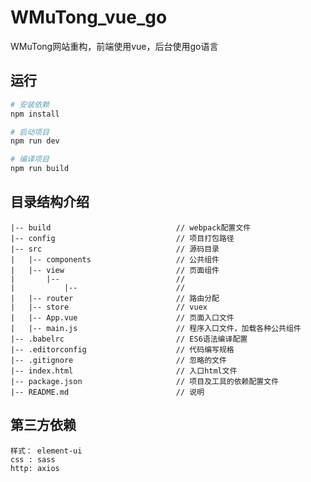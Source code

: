 # WMuTong_vue_go

WMuTong网站重构，前端使用vue，后台使用go语言

## 运行

``` bash
# 安装依赖
npm install

# 启动项目
npm run dev

# 编译项目
npm run build
```

## 目录结构介绍 ##

    |-- build                            // webpack配置文件
    |-- config                           // 项目打包路径
    |-- src                              // 源码目录
    |   |-- components                   // 公共组件
    |   |-- view                         // 页面组件
    |       |--                          // 
    |           |--                      //
    |   |-- router                       // 路由分配
    |   |-- store                        // vuex
    |   |-- App.vue                      // 页面入口文件
    |   |-- main.js                      // 程序入口文件，加载各种公共组件
    |-- .babelrc                         // ES6语法编译配置
    |-- .editorconfig                    // 代码编写规格
    |-- .gitignore                       // 忽略的文件
    |-- index.html                       // 入口html文件
    |-- package.json                     // 项目及工具的依赖配置文件
    |-- README.md                        // 说明


## 第三方依赖 ##

```
样式： element-ui
css : sass
http: axios
```